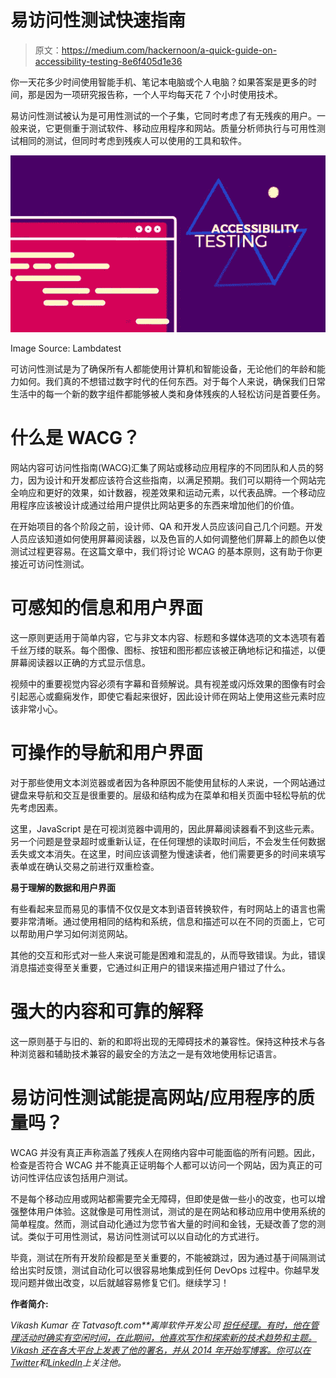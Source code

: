 # 易访问性测试快速指南

> 原文：<https://medium.com/hackernoon/a-quick-guide-on-accessibility-testing-8e6f405d1e36>

你一天花多少时间使用智能手机、笔记本电脑或个人电脑？如果答案是更多的时间，那是因为一项研究报告称，一个人平均每天花 7 个小时使用技术。

易访问性测试被认为是可用性测试的一个子集，它同时考虑了有无残疾的用户。一般来说，它更侧重于测试软件、移动应用程序和网站。质量分析师执行与可用性测试相同的测试，但同时考虑到残疾人可以使用的工具和软件。

![](img/bc0e2ec8212f79b0a526b8670438aabb.png)

Image Source: Lambdatest

可访问性测试是为了确保所有人都能使用计算机和智能设备，无论他们的年龄和能力如何。我们真的不想错过数字时代的任何东西。对于每个人来说，确保我们日常生活中的每一个新的数字组件都能够被人类和身体残疾的人轻松访问是首要任务。

# 什么是 WACG？

网站内容可访问性指南(WACG)汇集了网站或移动应用程序的不同团队和人员的努力，因为设计和开发都应该符合这些指南，以满足预期。我们可以期待一个网站完全响应和更好的效果，如计数器，视差效果和运动元素，以代表品牌。一个移动应用程序应该被设计成通过给用户提供比网站更多的东西来增加他们的价值。

在开始项目的各个阶段之前，设计师、QA 和开发人员应该问自己几个问题。开发人员应该知道如何使用屏幕阅读器，以及色盲的人如何调整他们屏幕上的颜色以使测试过程更容易。在这篇文章中，我们将讨论 WCAG 的基本原则，这有助于你更接近可访问性测试。

# 可感知的信息和用户界面

这一原则更适用于简单内容，它与非文本内容、标题和多媒体选项的文本选项有着千丝万缕的联系。每个图像、图标、按钮和图形都应该被正确地标记和描述，以便屏幕阅读器以正确的方式显示信息。

视频中的重要视觉内容必须有字幕和音频解说。具有视差或闪烁效果的图像有时会引起恶心或癫痫发作，即使它看起来很好，因此设计师在网站上使用这些元素时应该非常小心。

# 可操作的导航和用户界面

对于那些使用文本浏览器或者因为各种原因不能使用鼠标的人来说，一个网站通过键盘来导航和交互是很重要的。层级和结构成为在菜单和相关页面中轻松导航的优先考虑因素。

这里，JavaScript 是在可视浏览器中调用的，因此屏幕阅读器看不到这些元素。另一个问题是登录超时或重新认证，在任何理想的读取时间后，不会发生任何数据丢失或文本消失。在这里，时间应该调整为慢速读者，他们需要更多的时间来填写表单或在确认交易之前进行双重检查。

**易于理解的数据和用户界面**

有些看起来显而易见的事情不仅仅是文本到语音转换软件，有时网站上的语言也需要非常清晰。通过使用相同的结构和系统，信息和描述可以在不同的页面上，它可以帮助用户学习如何浏览网站。

其他的交互和形式对一些人来说可能是困难和混乱的，从而导致错误。为此，错误消息描述变得至关重要，它通过纠正用户的错误来描述用户错过了什么。

# 强大的内容和可靠的解释

这一原则基于与旧的、新的和即将出现的无障碍技术的兼容性。保持这种技术与各种浏览器和辅助技术兼容的最安全的方法之一是有效地使用标记语言。

# 易访问性测试能提高网站/应用程序的质量吗？

WCAG 并没有真正声称涵盖了残疾人在网络内容中可能面临的所有问题。因此，检查是否符合 WCAG 并不能真正证明每个人都可以访问一个网站，因为真正的可访问性评估应该包括用户测试。

不是每个移动应用或网站都需要完全无障碍，但即使是做一些小的改变，也可以增强整体用户体验。这就像是可用性测试，测试的是在网站和移动应用中使用系统的简单程度。然而，测试自动化通过为您节省大量的时间和金钱，无疑改善了您的测试。类似于可用性测试，易访问性测试可以以自动化的方式进行。

毕竟，测试在所有开发阶段都是至关重要的，不能被跳过，因为通过基于间隔测试给出实时反馈，测试自动化可以很容易地集成到任何 DevOps 过程中。你越早发现问题并做出改变，以后就越容易修复它们。继续学习！

**作者简介:**

*Vikash Kumar 在 Tatvasoft.com**离岸软件开发公司* [*担任经理。有时，他在管理活动时确实有空闲时间，在此期间，他喜欢写作和探索新的技术趋势和主题。Vikash 还在各大平台上发表了他的署名，并从 2014 年开始写博客。你可以在*](https://www.tatvasoft.com)[*Twitter*](https://twitter.com/vikashv2v)*和*[*LinkedIn*](https://www.linkedin.com/in/vikashkumarchaudhary/)*上关注他。*